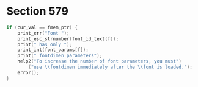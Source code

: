 # Section 579

```c << Issue an error message if |cur_val = fmem_ptr| >>=
if (cur_val == fmem_ptr) {
    print_err("Font ");
    print_esc_strnumber(font_id_text(f));
    print(" has only ");
    print_int(font_params[f]);
    print(" fontdimen parameters");
    help2("To increase the number of font parameters, you must")
        ("use \\fontdimen immediately after the \\font is loaded.");
    error();
}
```

